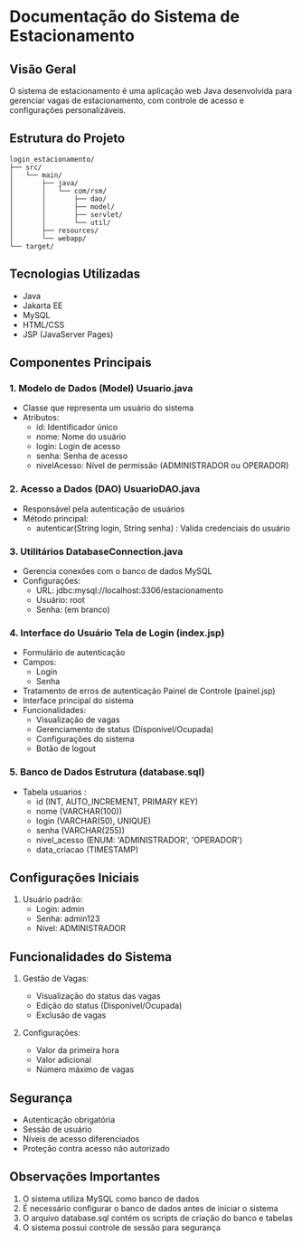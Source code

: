 # Documentação do Sistema de Estacionamento
## Visão Geral
O sistema de estacionamento é uma aplicação web Java desenvolvida para gerenciar vagas de estacionamento, com controle de acesso e configurações personalizáveis.

## Estrutura do Projeto
```plaintext
login_estacionamento/
├── src/
│   └── main/
│       ├── java/
│       │   └── com/rsm/
│       │       ├── dao/
│       │       ├── model/
│       │       ├── servlet/
│       │       └── util/
│       ├── resources/
│       └── webapp/
└── target/
 ```

## Tecnologias Utilizadas
- Java
- Jakarta EE
- MySQL
- HTML/CSS
- JSP (JavaServer Pages)
## Componentes Principais
### 1. Modelo de Dados (Model) Usuario.java
- Classe que representa um usuário do sistema
- Atributos:
  - id: Identificador único
  - nome: Nome do usuário
  - login: Login de acesso
  - senha: Senha de acesso
  - nivelAcesso: Nível de permissão (ADMINISTRADOR ou OPERADOR)
### 2. Acesso a Dados (DAO) UsuarioDAO.java
- Responsável pela autenticação de usuários
- Método principal:
  - autenticar(String login, String senha) : Valida credenciais do usuário
### 3. Utilitários DatabaseConnection.java
- Gerencia conexões com o banco de dados MySQL
- Configurações:
  - URL: jdbc:mysql://localhost:3306/estacionamento
  - Usuário: root
  - Senha: (em branco)
### 4. Interface do Usuário Tela de Login (index.jsp)
- Formulário de autenticação
- Campos:
  - Login
  - Senha
- Tratamento de erros de autenticação Painel de Controle (painel.jsp)
- Interface principal do sistema
- Funcionalidades:
  - Visualização de vagas
  - Gerenciamento de status (Disponível/Ocupada)
  - Configurações do sistema
  - Botão de logout
### 5. Banco de Dados Estrutura (database.sql)
- Tabela usuarios :
  - id (INT, AUTO_INCREMENT, PRIMARY KEY)
  - nome (VARCHAR(100))
  - login (VARCHAR(50), UNIQUE)
  - senha (VARCHAR(255))
  - nivel_acesso (ENUM: 'ADMINISTRADOR', 'OPERADOR')
  - data_criacao (TIMESTAMP)
## Configurações Iniciais
1. Usuário padrão:
   - Login: admin
   - Senha: admin123
   - Nível: ADMINISTRADOR
## Funcionalidades do Sistema
1. Gestão de Vagas:
   
   - Visualização do status das vagas
   - Edição do status (Disponível/Ocupada)
   - Exclusão de vagas
2. Configurações:
   
   - Valor da primeira hora
   - Valor adicional
   - Número máximo de vagas
## Segurança
- Autenticação obrigatória
- Sessão de usuário
- Níveis de acesso diferenciados
- Proteção contra acesso não autorizado
## Observações Importantes
1. O sistema utiliza MySQL como banco de dados
2. É necessário configurar o banco de dados antes de iniciar o sistema
3. O arquivo database.sql contém os scripts de criação do banco e tabelas
4. O sistema possui controle de sessão para segurança